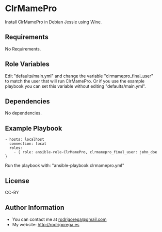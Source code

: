 ClrMamePro
=========

Install ClrMamePro in Debian Jessie using Wine.

Requirements
------------

No Requirements.

Role Variables
--------------

Edit "defaults/main.yml" and change the variable "clrmamepro_final_user" to match the user that will run ClrMamePro. Or if you use the example playbook you can set this variable without editing "defaults/main.yml".

Dependencies
------------

No dependencies.

Example Playbook
----------------

    - hosts: localhost
      connection: local
      roles:
        - { role: ansible-role-ClrMamePro, clrmamepro_final_user: john_doe }

Run the playbook with: "ansible-playbook clrmamepro.yml"

License
-------

CC-BY

Author Information
------------------

- You can contact me at rodrigorega@gmail.com
- My website: http://rodrigorega.es
